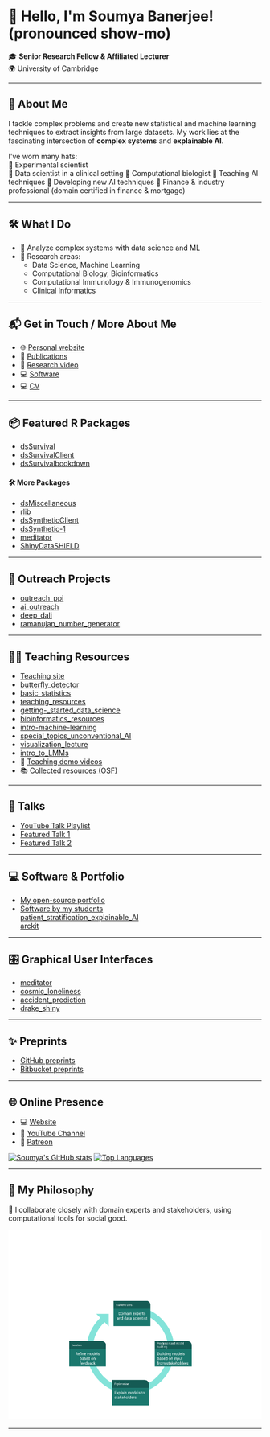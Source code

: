 # 👋 Hello, I'm Soumya Banerjee! (pronounced show-mo)

🎓 **Senior Research Fellow & Affiliated Lecturer**  
🌍 University of Cambridge

---

## 🚀 About Me

I tackle complex problems and create new statistical and machine learning techniques to extract insights from large datasets. My work lies at the fascinating intersection of **complex systems** and **explainable AI**.

I've worn many hats:  
🔬 Experimental scientist  
🏥 Data scientist in a clinical setting
🏥 Computational biologist
💼 Teaching AI techniques
💼 Developing new AI techniques
💼 Finance & industry professional (domain certified in finance & mortgage)  

---

## 🛠️ What I Do

- 🔭 Analyze complex systems with data science and ML  
- 🌱 Research areas:  
  - Data Science, Machine Learning  
  - Computational Biology, Bioinformatics  
  - Computational Immunology & Immunogenomics  
  - Clinical Informatics

---

## 📬 Get in Touch / More About Me

- 🌐 [Personal website](https://sites.google.com/site/neelsoumya)
- 📄 [Publications](https://sites.google.com/site/neelsoumya/publications)
- 🎥 [Research video](https://www.youtube.com/watch?v=vLl4nu6Dmgk)
- 💻 [Software](https://sites.google.com/site/neelsoumya/software)
- 💻 [CV](https://github.com/neelsoumya/CV/blob/master/CV_SoumyaBanerjee.pdf)


---

## 📦 Featured R Packages

- [dsSurvival](https://github.com/neelsoumya/dsSurvival)
- [dsSurvivalClient](https://github.com/neelsoumya/dsSurvivalClient)
- [dsSurvivalbookdown](https://neelsoumya.github.io/dsSurvivalbookdown/)

#### 🛠️ More Packages

- [dsMiscellaneous](https://github.com/neelsoumya/dsMiscellaneous)  
- [rlib](https://github.com/neelsoumya/rlib)  
- [dsSyntheticClient](https://github.com/neelsoumya/dsSyntheticClient)  
- [dsSynthetic-1](https://github.com/neelsoumya/dsSynthetic-1)  
- [meditator](https://github.com/neelsoumya/meditator)  
- [ShinyDataSHIELD](https://github.com/neelsoumya/ShinyDataSHIELD)

---

## 🌟 Outreach Projects

- [outreach_ppi](https://github.com/neelsoumya/outreach_ppi)
- [ai_outreach](https://github.com/neelsoumya/ai_outreach)
- [deep_dali](https://github.com/neelsoumya/deep_dali)
- [ramanujan_number_generator](https://github.com/neelsoumya/ramanujan_number_generator)

---

## 👨‍🏫 Teaching Resources

- [Teaching site](https://sites.google.com/site/neelsoumya/teaching)
- [butterfly_detector](https://github.com/neelsoumya/butterfly_detector)
- [basic_statistics](https://github.com/neelsoumya/basic_statistics)
- [teaching_resources](https://github.com/neelsoumya/teaching_resources)
- [getting-_started_data_science](https://github.com/neelsoumya/getting-_started_data_science)
- [bioinformatics_resources](https://github.com/neelsoumya/bioinformatics_resources)
- [intro-machine-learning](https://github.com/neelsoumya/intro-machine-learning)
- [special_topics_unconventional_AI](https://github.com/neelsoumya/special_topics_unconventional_AI)
- [visualization_lecture](https://github.com/neelsoumya/visualization_lecture)
- [intro_to_LMMs](https://github.com/neelsoumya/intro_to_LMMs)  
- 🎥 [Teaching demo videos](https://www.youtube.com/watch?v=omxbpel-b64&feature=youtu.be)  
- 📚 [Collected resources (OSF)](https://osf.io/25gnz/)

---

## 🎤 Talks

- [YouTube Talk Playlist](https://www.youtube.com/watch?v=jDIt60LVyWY&list=PL_3n--M9GNtBevpfzHkelrRj03wVjAU0Q)
- [Featured Talk 1](https://www.youtube.com/watch?v=omxbpel-b64&feature=youtu.be)
- [Featured Talk 2](https://www.youtube.com/watch?v=4_la9-Ehvmo)

---

## 💻 Software & Portfolio

- [My open-source portfolio](https://github.com/neelsoumya/public_open_source_data_science)
- [Software by my students](https://github.com/neelsoumya/complex_stories_explanations)  
  [patient_stratification_explainable_AI](https://github.com/neelsoumya/patient_stratification_explainable_AI)  
  [arckit](https://github.com/mxbi/arckit)

---

## 🎛️ Graphical User Interfaces

- [meditator](https://sb2333medschl.shinyapps.io/meditator/)
- [cosmic_loneliness](https://sb2333medschl.shinyapps.io/cosmic_loneliness/)
- [accident_prediction](https://neelsoumya.shinyapps.io/accident_prediction/)
- [drake_shiny](https://sb2333medschl.shinyapps.io/drake_shiny/)

---

## ✨ Preprints

- [GitHub preprints](https://github.com/neelsoumya/paper_preprints)
- [Bitbucket preprints](https://bitbucket.org/neelsoumya/paper_preprints)

---

## 🌐 Online Presence

- 💻 [Website](https://sites.google.com/site/neelsoumya)
- 🎥 [YouTube Channel](https://www.youtube.com/channel/UCaEa-gedhvk0AUjEUjcNsmw)
- 🌟 [Patreon](https://www.patreon.com/soumyabanerjee)

[![Soumya's GitHub stats](https://github-readme-stats.vercel.app/api?username=neelsoumya&count_private=true&show_icons=true&theme=radical)](https://github.com/anuraghazra/github-readme-stats)
[![Top Languages](https://github-readme-stats.vercel.app/api/top-langs/?username=neelsoumya)](https://github.com/neelsoumya/github-readme-stats)

---

## 🧭 My Philosophy

👥 I collaborate closely with domain experts and stakeholders, using computational tools for social good.

![data science philosophy](research_philosophy.png)

---

<!--
**neelsoumya/neelsoumya** is a ✨ _special_ ✨ repository because its `README.md` (this file) appears on your GitHub profile.

My name is Soumya Banerjee (first name pronounced as show-mo) and I am a researcher.

I analyze complex problems and implement new statistical and machine learning techniques for deriving insights from large amounts of data.

I have worked in financial and healthcare domains and am domain certified in finance and mortgage.

Here are some ideas to get you started:

- 🔭 I’m currently working on analyzing complex problems and implementing new statistical and machine learning techniques for deriving insights from large amounts of data
- 🌱 I’m currently learning ...
- 👯 I’m looking to collaborate on ...
- 🤔 I’m looking for help with ...
- 💬 Ask me about ...
- ⚡ Fun fact: ...
-->
